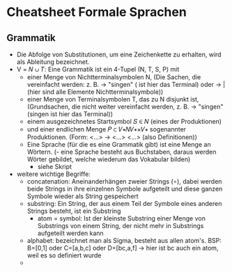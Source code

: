 # Cheatsheet Formale Sprachen

## Grammatik

- Die Abfolge von Substitutionen, um eine Zeichenkette zu erhalten, wird als Ableitung bezeichnet.
- V = 𝑁 ∪ 𝑇: Eine Grammatik ist ein 4-Tupel (N, T, S, P) mit
    - einer Menge von Nichtterminalsymbolen N, (Die Sachen, die vereinfacht werden: z. B. <Verb> → "singen" (<Verb> ist
      hier das Terminal) oder <Wort> → <Verb> | <Subjekt> (hier sind alle Elemente Nichtterminalsymbole))
    - einer Menge von Terminalsymbolen T, das zu N disjunkt ist, (Grundsachen, die nicht weiter vereinfacht werden, z.
      B. <Verb> → "singen" (singen ist hier das Terminal))
    - einem ausgezeichnetes Startsymbol 𝑆 ∈ 𝑁 (eines der Produktionen)
    - und einer endlichen Menge 𝑃 ⊂ 𝑉∗𝑁𝑉∗×𝑉∗ sogenannter Produktionen. (Form: <...> -> <...> <...> (also
      Definitionen))
    - Eine Sprache (für die es eine Grammatik gibt) ist eine Menge an Wörtern.
      (- eine Sprache besteht aus Buchstaben, daraus werden Wörter gebildet, welche wiederum das Vokabular bilden)
        - siehe Skript
- weitere wichtige Begriffe:
    - concatenation: Aneinanderhängen zweier Strings (∘), dabei werden beide Strings in ihre einzelnen Symbole
      aufgeteilt und diese ganzen Symbole wieder als String gespeichert
    - substring: Ein String, der aus einem Teil der Symbole eines anderen Strings besteht, ist ein Substring
        - atom = symbol: Ist der kleinste Substring einer Menge von Substrings von einem String, der nicht mehr in
          Substrings aufgeteilt werden kann
    - alphabet: bezeichnet man als Sigma, besteht aus allen atom's. BSP: B=[0,1] oder C=[a,b,c] oder D=[bc,a,f] → hier
      ist bc auch ein atom, weil es so definiert wurde
    - 